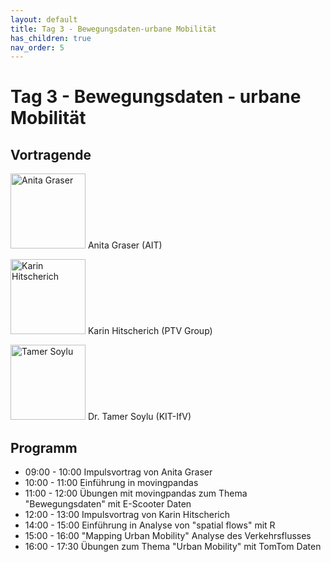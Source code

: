 ```yaml
---
layout: default
title: Tag 3 - Bewegungsdaten-urbane Mobilität
has_children: true
nav_order: 5
---
```


# Tag 3 - Bewegungsdaten - urbane Mobilität 
## Vortragende
<p>
<img src="https://raw.githubusercontent.com/heikalab/urbandatascience/main/images/graser.jpg" alt="Anita Graser" style="align:left;  width:width:120px;height:120px;">
Anita Graser (AIT)
</p>
<p>
<img src="https://raw.githubusercontent.com/heikalab/urbandatascience/main/images/hitscherich.jpg" alt="Karin Hitscherich" style="align:left; width:width:120px;height:120px;">
Karin Hitscherich (PTV Group)
</p>
<p>
<img src="https://raw.githubusercontent.com/heikalab/urbandatascience/main/images/soylu.jpg" alt="Tamer Soylu" style="align:left; width:width:120px;height:120px;">
Dr. Tamer Soylu (KIT-IfV)
</p> 

## Programm

* 09:00 - 10:00 Impulsvortrag von Anita Graser 
* 10:00 - 11:00 Einführung in movingpandas
* 11:00 - 12:00 Übungen mit movingpandas zum Thema "Bewegungsdaten" mit E-Scooter Daten
* 12:00 - 13:00 Impulsvortrag von Karin Hitscherich
* 14:00 - 15:00 Einführung in Analyse von "spatial flows" mit R
* 15:00 - 16:00 "Mapping Urban Mobility" Analyse des Verkehrsflusses 
* 16:00 - 17:30 Übungen zum Thema "Urban Mobility" mit TomTom Daten

